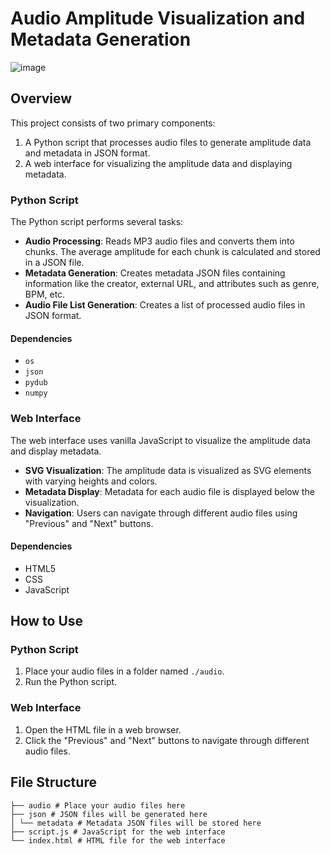 # Audio Amplitude Visualization and Metadata Generation
![image](https://github.com/gm3/audioChunks/assets/7612104/de6139ab-ad7e-4e34-b828-d99c61ec3076)

## Overview

This project consists of two primary components:

1. A Python script that processes audio files to generate amplitude data and metadata in JSON format.
2. A web interface for visualizing the amplitude data and displaying metadata.

### Python Script

The Python script performs several tasks:

- **Audio Processing**: Reads MP3 audio files and converts them into chunks. The average amplitude for each chunk is calculated and stored in a JSON file.
- **Metadata Generation**: Creates metadata JSON files containing information like the creator, external URL, and attributes such as genre, BPM, etc.
- **Audio File List Generation**: Creates a list of processed audio files in JSON format.

#### Dependencies

- `os`
- `json`
- `pydub`
- `numpy`

### Web Interface

The web interface uses vanilla JavaScript to visualize the amplitude data and display metadata.

- **SVG Visualization**: The amplitude data is visualized as SVG elements with varying heights and colors.
- **Metadata Display**: Metadata for each audio file is displayed below the visualization.
- **Navigation**: Users can navigate through different audio files using "Previous" and "Next" buttons.

#### Dependencies

- HTML5
- CSS
- JavaScript

## How to Use

### Python Script

1. Place your audio files in a folder named `./audio`.
2. Run the Python script.

### Web Interface

1. Open the HTML file in a web browser.
2. Click the "Previous" and "Next" buttons to navigate through different audio files.

## File Structure
```
├── audio # Place your audio files here
├── json # JSON files will be generated here
│ └── metadata # Metadata JSON files will be stored here
├── script.js # JavaScript for the web interface
└── index.html # HTML file for the web interface
```
